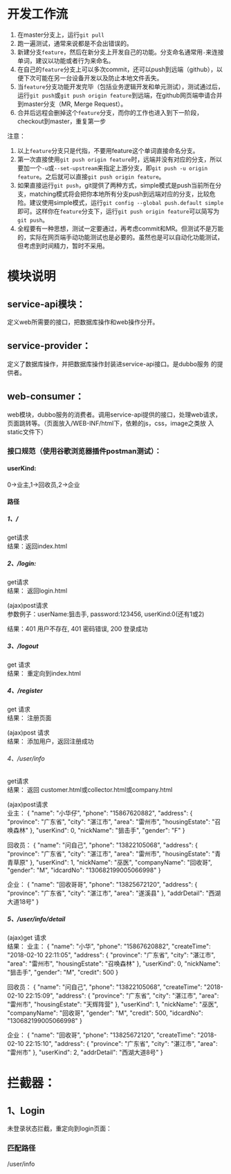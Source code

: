 # 开发工作流

1. 在master分支上，运行`git pull`
2. 跑一遍测试，通常来说都是不会出错误的。
3. 新建分支`feature`，然后在新分支上开发自己的功能。分支命名通常用`-`来连接单词，建议以功能或者行为来命名。
4. 在自己的`feature`分支上可以多次commit，还可以push到远端（github），以便下次可能在另一台设备开发以及防止本地文件丢失。
5. 当`feature`分支功能开发完毕（包括业务逻辑开发和单元测试），测试通过后，运行`git push`或`git push origin feature`到远端，在github网页端申请合并到master分支（MR, Merge Request）。
6. 合并后远程会删掉这个`feature`分支，而你的工作也进入到下一阶段，checkout到master，重复第一步

注意：

1. 以上`feature`分支只是代指，不要用feature这个单词直接命名分支。
2. 第一次直接使用`git push origin feature`时，远端并没有对应的分支，所以要加一个`-u`或`--set-upstream`来指定上游分支，即`git push -u origin feature`。之后就可以直接`git push origin feature`。
3. 如果直接运行`git push`，git提供了两种方式，simple模式是push当前所在分支，matching模式将会把你本地所有分支push到远端对应的分支，比较危险。建议使用simple模式，运行`git config --global push.default simple` 即可。这样你在`feature`分支下，运行`git push origin feature`可以简写为`git push`。
4. 全程要有一种思想，测试一定要通过，再考虑commit和MR。但测试不是万能的，实际在网页端手动功能测试也是必要的。虽然也是可以自动化功能测试，但考虑到时间精力，暂时不采用。

# 模块说明
## service-api模块：
定义web所需要的接口，把数据库操作和web操作分开。

## service-provider：
定义了数据库操作，并把数据库操作封装进service-api接口。是dubbo服务
的提供者。

## web-consumer：
web模块，dubbo服务的消费者。调用service-api提供的接口，处理web请求，
页面跳转等。（页面放入/WEB-INF/html下，依赖的js，css，image之类放
入static文件下）


### 接口规范（使用谷歌浏览器插件postman测试）：
#### userKind:
0->业主,1->回收员,2->企业

#### 路径
##### 1、/ 
get请求 <br>
结果：返回index.html <br>

##### 2、/login: <br>
get请求 <br>
结果： 返回login.html

(ajax)post请求 <br>
参数例子：userName:狙击手,
        password:123456,
        userKind:0(还有1或2)<br>
        
结果：401 用户不存在,
     401 密码错误,
     200 登录成功<br>

##### 3、/logout
get 请求 <br>
结果： 重定向到index.html <br>

##### 4、/register
get 请求 <br>
结果： 注册页面 <br>

(ajax)post 请求 <br>
结果： 添加用户，返回注册成功

###### 4、/user/info

get请求  <br>
结果： 返回 customer.html或collector.html或company.html <br>

(ajax)post请求 <br>
业主：
{
    "name": "小华仔",
    "phone": "15867620882",
    "address": {
        "province": "广东省",
        "city": "湛江市",
        "area": "雷州市",
        "housingEstate": "召唤森林"
    },
    "userKind": 0,
    "nickName": "狙击手",
    "gender": "F"
} <br>

回收员：
{
    "name": "问自己",
    "phone": "13822105068",
    "address": {
        "province": "广东省",
        "city": "湛江市",
        "area": "雷州市",
        "housingEstate": "青青草原"
    },
    "userKind": 1,
    "nickName": "巫医",
    "companyName": "回收哥",
    "gender": "M",
    "idcardNo": "130682199005066998"
} <br>

企业：
{
    "name": "回收哥哥",
    "phone": "13825672120",
    "address": {
        "province": "广东省",
        "city": "湛江市",
        "area": "遂溪县"
    },
    "addrDetail": "西湖大道18号"
} <br>

##### 5、/user/info/detail
(ajax)get 请求 <br> 
结果：
业主：
{
    "name": "小华",
    "phone": "15867620882",
    "createTime": "2018-02-10 22:11:05",
    "address": {
        "province": "广东省",
        "city": "湛江市",
        "area": "雷州市",
        "housingEstate": "召唤森林"
    },
    "userKind": 0,
    "nickName": "狙击手",
    "gender": "M",
    "credit": 500
} <br>

回收员：
{
    "name": "问自己",
    "phone": "13822105068",
    "createTime": "2018-02-10 22:15:09",
    "address": {
        "province": "广东省",
        "city": "湛江市",
        "area": "雷州市",
        "housingEstate": "天辉阵营"
    },
    "userKind": 1,
    "nickName": "巫医",
    "companyName": "回收哥",
    "gender": "M",
    "credit": 500,
    "idcardNo": "130682199005066998"
} <br>

企业：
{
    "name": "回收哥",
    "phone": "13825672120",
    "createTime": "2018-02-10 22:15:10",
    "address": {
        "province": "广东省",
        "city": "湛江市",
        "area": "雷州市"
    },
    "userKind": 2,
    "addrDetail": "西湖大道8号"
} <br>

# 拦截器：
## 1、Login
未登录状态拦截，重定向到login页面：
### 匹配路径
/user/info <br>



